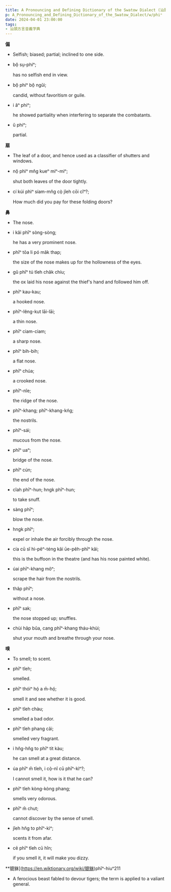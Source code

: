```yaml
---
title: A Pronouncing and Defining Dictionary of the Swatow Dialect (汕頭方言音義字典) / phiⁿ
p: A_Pronouncing_and_Defining_Dictionary_of_the_Swatow_Dialect/w/phiⁿ
date: 2024-04-01 23:00:00
tags: 
- 汕頭方言音義字典
---
```



**偏**
- Selfish; biased; partial; inclined to one side.

- bô̤ sṳ-phiⁿ;

  has no selfish end in view.

- bô̤ phiⁿ bô̤ ngŭi;

  candid, without favoritism or guile.

- i âⁿ phiⁿ;

  he showed partiality when interfering to separate the combatants.

- ŭ phiⁿ;

  partial. 

**扇**
- The leaf of a door, and hence used as a classifier of shutters and windows.

- nŏ̤  phìⁿ mn̂g kueⁿ miⁿ-miⁿ;

  shut both leaves of the door tightly.

- cí kúi phìⁿ síam-mn̂g cò̤ jîeh cōi cîⁿ?;

  How much did you pay for these folding doors?

**鼻**
- The nose.

- i kâi phīⁿ sòng-sòng;

  he has a very prominent nose.

- phīⁿ tōa li pó mâk thap;

  the size of the nose makes up for the hollowness of the eyes.

- gû phīⁿ tú tîeh châk chíu;

  the ox laid his nose against the thief's hand and followed him off.

- phīⁿ kau-kau;

  a hooked nose.

- phīⁿ-lêng-kut lāi-lāi;

  a thin nose.

- phīⁿ ciam-ciam;

  a sharp nose.

- phīⁿ bih-bih;

  a flat nose.

- phīⁿ chúa;

  a crooked nose.

- phīⁿ-nîe;

  the ridge of the nose.

- phīⁿ-khang; phīⁿ-khang-kńg;

  the nostrils.

- phīⁿ-sái;

  mucous from the nose.

- phīⁿ uaⁿ;

  bridge of the nose.

- phīⁿ cún;

  the end of the nose.

- cîah phīⁿ-hun; hngk phīⁿ-hun;

  to take snuff.

- sàng phīⁿ;

  blow the nose.

- hngk phīⁿ;

  expel or inhale the air forcibly through the nose.

- cía cū sǐ hì-pêⁿ-téng kâi ūe-pêh-phīⁿ kâi;

  this is the buffoon in the theatre (and has his nose painted white).

- úai phīⁿ-khang môⁿ;

  scrape the hair from the nostrils.

- thâp phīⁿ;

  without a nose.

- phīⁿ sak;

  the nose stopped up; snuffles.

- chùi hâp bûa, cang phīⁿ-khang tháu-khùi;

  shut your mouth and breathe through your nose.

**嗅**
- To smell; to scent.

- phīⁿ tîeh;

  smelled.

- phīⁿ thóiⁿ hó̤ a m̄-hó̤;

  smell it and see whether it is good.

- phīⁿ tîeh chàu;

  smelled a bad odor.

- phīⁿ tîeh phang cǎi;

  smelled very fragrant.

- i hn̆g-hn̆g to phīⁿ tit kàu;

  he can smell at a great distance.

- úa phīⁿ m̄ tîeh, i cò̤-nî cū phīⁿ-kìⁿ?;

  I cannot smell it, how is it that he can?

- phīⁿ tîeh kòng-kòng phang;

  smells very odorous.

- phīⁿ m̄ chut;

  cannot discover by the sense of smell.

- jîeh hn̆g to phīⁿ-kìⁿ;

  scents it from afar.

- cē phīⁿ tîeh cū hîn;

  if you smell it, it will make you dizzy.

**貔貅](https://en.wiktionary.org/wiki/貔貅)phīⁿ-hiuⁿ211
- A ferocious beast fabled to devour tigers; the term is applied to a valiant general.
